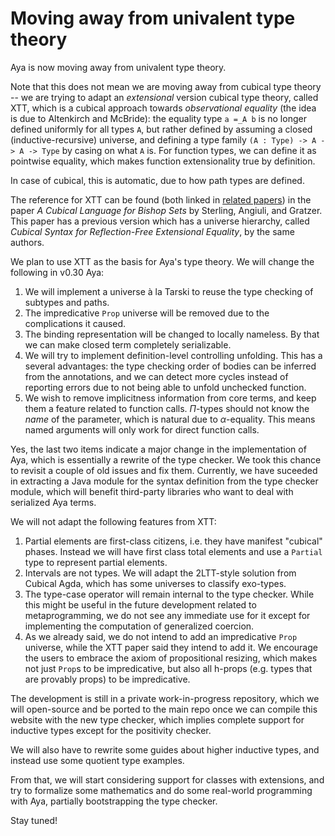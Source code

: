 # Moving away from univalent type theory

Aya is now moving away from univalent type theory.

Note that this does not mean we are moving away from cubical type theory --
we are trying to adapt an _extensional_ version cubical type theory, called XTT,
which is a cubical approach towards _observational equality_ (the idea is due to Altenkirch and McBride):
the equality type `a =_A b` is no longer defined uniformly for all types `A`,
but rather defined by assuming a closed (inductive-recursive) universe,
and defining a type family `(A : Type) -> A -> A -> Type` by casing on what `A` is.
For function types, we can define it as pointwise equality, which makes function extensionality
true by definition.

In case of cubical, this is automatic, due to how path types are defined.

[related papers]: /guide/readings

The reference for XTT can be found (both linked in [related papers]) in the paper _A Cubical Language for Bishop Sets_ by
Sterling, Angiuli, and Gratzer. This paper has a previous version which has a universe hierarchy,
called _Cubical Syntax for Reflection-Free Extensional Equality_, by the same authors.

We plan to use XTT as the basis for Aya's type theory.
We will change the following in v0.30 Aya:

1. We will implement a universe à la Tarski to reuse the type checking of subtypes and paths.
2. The impredicative `Prop` universe will be removed due to the complications it caused.
3. The binding representation will be changed to locally nameless.
   By that we can make closed term completely serializable.
4. We will try to implement definition-level controlling unfolding. This has a several advantages:
   the type checking order of bodies can be inferred from the annotations,
   and we can detect more cycles instead of reporting errors due to not being able to unfold unchecked function.
5. We wish to remove implicitness information from core terms, and keep them a feature related to function calls.
   $\Pi$-types should not know the _name_ of the parameter, which is natural due to $\alpha$-equality.
   This means named arguments will only work for direct function calls.

Yes, the last two items indicate a major change in the implementation of Aya,
which is essentially a rewrite of the type checker.
We took this chance to revisit a couple of old issues and fix them.
Currently, we have suceeded in extracting a Java module for the syntax definition from the type checker module,
which will benefit third-party libraries who want to deal with serialized Aya terms.

We will not adapt the following features from XTT:

1. Partial elements are first-class citizens, i.e. they have manifest "cubical" phases.
   Instead we will have first class total elements and use a `Partial` type to represent partial elements.
2. Intervals are not types. We will adapt the 2LTT-style solution from Cubical Agda, which has some universes
   to classify exo-types.
3. The type-case operator will remain internal to the type checker.
   While this might be useful in the future development related to metaprogramming,
   we do not see any immediate use for it except for implementing the computation of generalized coercion.
4. As we already said, we do not intend to add an impredicative `Prop` universe,
   while the XTT paper said they intend to add it.
   We encourage the users to embrace the axiom of propositional resizing,
   which makes not just `Prop`s to be impredicative, but also all h-props
   (e.g. types that are provably props) to be impredicative.

The development is still in a private work-in-progress repository,
which we will open-source and be ported to the main repo once we
can compile this website with the new type checker,
which implies complete support for inductive types except for the positivity checker.

We will also have to rewrite some guides about higher inductive types,
and instead use some quotient type examples.

From that, we will start considering support for classes with extensions,
and try to formalize some mathematics and do some real-world programming with Aya,
partially bootstrapping the type checker.

Stay tuned!

